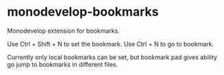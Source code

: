 monodevelop-bookmarks
=====================

Monodevelop extension for bookmarks.

Use Ctrl + Shift + N to set the bookmark.
Use Ctrl + N to go to bookmark. 

Currently only local bookmarks can be set, but bookmark pad gives ability go jump to bookmarks in different files.